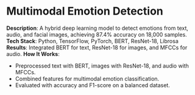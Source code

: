 # Multimodal Emotion Detection
**Description**: A hybrid deep learning model to detect emotions from text, audio, and facial images, achieving 87.4% accuracy on 18,000 samples.
**Tech Stack**: Python, TensorFlow, PyTorch, BERT, ResNet-18, Librosa
**Results**: Integrated BERT for text, ResNet-18 for images, and MFCCs for audio.
**How It Works**:
- Preprocessed text with BERT, images with ResNet-18, and audio with MFCCs.
- Combined features for multimodal emotion classification.
- Evaluated with accuracy and F1-score on a balanced dataset.
